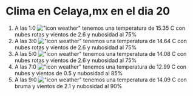 # Clima en Celaya,mx en el dia 20

1. A las 1:0 !["icon weather"](http://openweathermap.org/img/w/04n.png) tenemos una temperatura de 15.35 C con nubes rotas y  vientos de 2.6 y nubosidad al 75%
1. A las 3:0 !["icon weather"](http://openweathermap.org/img/w/04n.png) tenemos una temperatura de 14.64 C con nubes rotas y  vientos de 2.6 y nubosidad al 75%
1. A las 5:0 !["icon weather"](http://openweathermap.org/img/w/04n.png) tenemos una temperatura de 14.08 C con nubes rotas y  vientos de 2.6 y nubosidad al 75%
1. A las 7:0 !["icon weather"](http://openweathermap.org/img/w/04n.png) tenemos una temperatura de 12.99 C con nubes y  vientos de 0.5 y nubosidad al 85%
1. A las 9:0 !["icon weather"](http://openweathermap.org/img/w/50d.png) tenemos una temperatura de 14.09 C con bruma y  vientos de 2.1 y nubosidad al 90%
